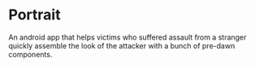 # Portrait
An android app that helps victims who suffered assault from a stranger quickly assemble the look of the attacker with a bunch of pre-dawn components.
